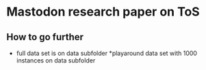 # Mastodon research paper on ToS

## How to go further
* full data set is on data subfolder
*playaround data set with 1000 instances on data subfolder